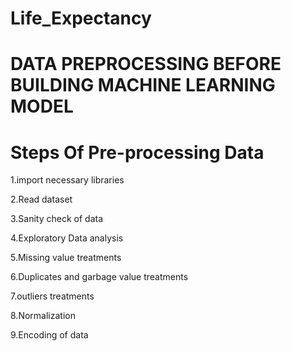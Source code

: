 # Life_Expectancy
#   DATA PREPROCESSING BEFORE BUILDING MACHINE LEARNING MODEL
# Steps Of Pre-processing Data
1.import necessary libraries

2.Read dataset

3.Sanity check of data

4.Exploratory Data analysis

5.Missing value treatments

6.Duplicates and garbage value treatments

7.outliers treatments

8.Normalization

9.Encoding of data
